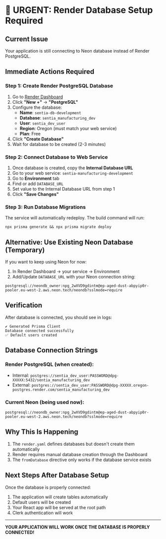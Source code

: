 # 🚨 URGENT: Render Database Setup Required

## Current Issue
Your application is still connecting to Neon database instead of Render PostgreSQL.

## Immediate Actions Required

### Step 1: Create Render PostgreSQL Database
1. Go to [Render Dashboard](https://dashboard.render.com)
2. Click **"New +"** → **"PostgreSQL"**
3. Configure the database:
   - **Name**: `sentia-db-development`
   - **Database**: `sentia_manufacturing_dev`
   - **User**: `sentia_dev_user`
   - **Region**: Oregon (must match your web service)
   - **Plan**: Free
4. Click **"Create Database"**
5. Wait for database to be created (2-3 minutes)

### Step 2: Connect Database to Web Service
1. Once database is created, copy the **Internal Database URL**
2. Go to your web service: `sentia-manufacturing-development`
3. Go to **Environment** tab
4. Find or add `DATABASE_URL`
5. Set value to the Internal Database URL from step 1
6. Click **"Save Changes"**

### Step 3: Run Database Migrations
The service will automatically redeploy. The build command will run:
```
npx prisma generate && npx prisma migrate deploy
```

## Alternative: Use Existing Neon Database (Temporary)
If you want to keep using Neon for now:
1. In Render Dashboard → your service → Environment
2. Add/Update `DATABASE_URL` with your Neon connection string:
```
postgresql://neondb_owner:npg_2wXVD9gdintm@ep-aged-dust-abpyip0r-pooler.eu-west-2.aws.neon.tech/neondb?sslmode=require
```

## Verification
After database is connected, you should see in logs:
```
✔ Generated Prisma Client
Database connected successfully
✅ Default users created
```

## Database Connection Strings

### Render PostgreSQL (when created):
- Internal: `postgres://sentia_dev_user:PASSWORD@dpg-XXXXX:5432/sentia_manufacturing_dev`
- External: `postgres://sentia_dev_user:PASSWORD@dpg-XXXXX.oregon-postgres.render.com/sentia_manufacturing_dev`

### Current Neon (being used now):
```
postgresql://neondb_owner:npg_2wXVD9gdintm@ep-aged-dust-abpyip0r-pooler.eu-west-2.aws.neon.tech/neondb?sslmode=require
```

## Why This Is Happening
1. The `render.yaml` defines databases but doesn't create them automatically
2. Render requires manual database creation through the Dashboard
3. The `fromDatabase` directive only works if the database service exists

## Next Steps After Database Setup
Once the database is properly connected:
1. The application will create tables automatically
2. Default users will be created
3. Your React app will be served at the root path
4. Clerk authentication will work

---
**YOUR APPLICATION WILL WORK ONCE THE DATABASE IS PROPERLY CONNECTED!**